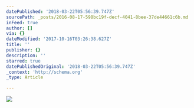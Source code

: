 ```yaml
---
datePublished: '2018-03-22T05:56:39.747Z'
sourcePath: _posts/2016-08-17-598bc19f-decf-4041-8bee-37de44661c6b.md
inFeed: true
author: []
via: {}
dateModified: '2017-10-16T03:26:38.627Z'
title: ''
publisher: {}
description: ''
starred: true
datePublishedOriginal: '2018-03-22T05:56:39.747Z'
_context: 'http://schema.org'
_type: Article

---
```

![](https://the-grid-user-content.s3-us-west-2.amazonaws.com/4413aacb-f162-4c76-8a99-82c43a748c72.jpg)